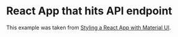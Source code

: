 # React App that hits API endpoint
This example was taken from [Styling a React App with Material UI](https://app.pluralsight.com/guides/styling-a-react-app-with-material-ui).